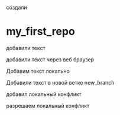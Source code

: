 ﻿создали 
# my_first_repo
добавили текст

добавили текст через веб браузер

Добавим текст локально

Добавили текст в новой ветке new_branch

добавил локальный конфликт

разрешаем локальный конфликт

